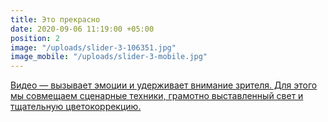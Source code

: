 ```yaml
---
title: Это прекрасно
date: 2020-09-06 11:19:00 +05:00
position: 2
image: "/uploads/slider-3-106351.jpg"
image_mobile: "/uploads/slider-3-mobile.jpg"
---
```


[Видео — вызывает эмоции и удерживает внимание зрителя. Для этого мы совмещаем сценарные техники, грамотно выставленный свет и тщательную цветокоррекцию. ](http://mubinovmovies.uz)
